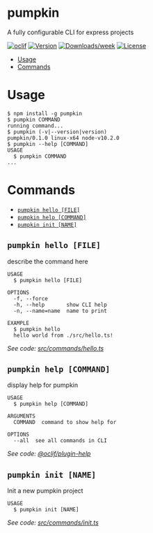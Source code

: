 pumpkin
=======

A fully configurable CLI for express projects

[![oclif](https://img.shields.io/badge/cli-oclif-brightgreen.svg)](https://oclif.io)
[![Version](https://img.shields.io/npm/v/pumpkin.svg)](https://npmjs.org/package/pumpkin)
[![Downloads/week](https://img.shields.io/npm/dw/pumpkin.svg)](https://npmjs.org/package/pumpkin)
[![License](https://img.shields.io/npm/l/pumpkin.svg)](https://github.com/LeopoldBriand-bot/PumpkinCLI/blob/master/package.json)

<!-- toc -->
* [Usage](#usage)
* [Commands](#commands)
<!-- tocstop -->
# Usage
<!-- usage -->
```sh-session
$ npm install -g pumpkin
$ pumpkin COMMAND
running command...
$ pumpkin (-v|--version|version)
pumpkin/0.1.0 linux-x64 node-v10.2.0
$ pumpkin --help [COMMAND]
USAGE
  $ pumpkin COMMAND
...
```
<!-- usagestop -->
# Commands
<!-- commands -->
* [`pumpkin hello [FILE]`](#pumpkin-hello-file)
* [`pumpkin help [COMMAND]`](#pumpkin-help-command)
* [`pumpkin init [NAME]`](#pumpkin-init-name)

## `pumpkin hello [FILE]`

describe the command here

```
USAGE
  $ pumpkin hello [FILE]

OPTIONS
  -f, --force
  -h, --help       show CLI help
  -n, --name=name  name to print

EXAMPLE
  $ pumpkin hello
  hello world from ./src/hello.ts!
```

_See code: [src/commands/hello.ts](https://github.com/LeopoldBriand-bot/PumpkinCLI/blob/v0.1.0/src/commands/hello.ts)_

## `pumpkin help [COMMAND]`

display help for pumpkin

```
USAGE
  $ pumpkin help [COMMAND]

ARGUMENTS
  COMMAND  command to show help for

OPTIONS
  --all  see all commands in CLI
```

_See code: [@oclif/plugin-help](https://github.com/oclif/plugin-help/blob/v3.1.0/src/commands/help.ts)_

## `pumpkin init [NAME]`

Init a new pumpkin project

```
USAGE
  $ pumpkin init [NAME]
```

_See code: [src/commands/init.ts](https://github.com/LeopoldBriand-bot/PumpkinCLI/blob/v0.1.0/src/commands/init.ts)_
<!-- commandsstop -->
